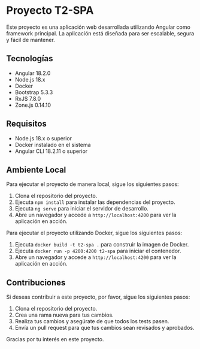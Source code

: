 # Proyecto T2-SPA

Este proyecto es una aplicación web desarrollada utilizando Angular como framework principal. La aplicación está diseñada para ser escalable, segura y fácil de mantener.

## Tecnologías

* Angular 18.2.0
* Node.js 18.x
* Docker
* Bootstrap 5.3.3
* RxJS 7.8.0
* Zone.js 0.14.10

## Requisitos

* Node.js 18.x o superior
* Docker instalado en el sistema
* Angular CLI 18.2.11 o superior

## Ambiente Local

Para ejecutar el proyecto de manera local, sigue los siguientes pasos:

1. Clona el repositorio del proyecto.
2. Ejecuta `npm install` para instalar las dependencias del proyecto.
3. Ejecuta `ng serve` para iniciar el servidor de desarrollo.
4. Abre un navegador y accede a `http://localhost:4200` para ver la aplicación en acción.

Para ejecutar el proyecto utilizando Docker, sigue los siguientes pasos:

1. Ejecuta `docker build -t t2-spa .` para construir la imagen de Docker.
2. Ejecuta `docker run -p 4200:4200 t2-spa` para iniciar el contenedor.
3. Abre un navegador y accede a `http://localhost:4200` para ver la aplicación en acción.

## Contribuciones

Si deseas contribuir a este proyecto, por favor, sigue los siguientes pasos:

1. Clona el repositorio del proyecto.
2. Crea una rama nueva para tus cambios.
3. Realiza tus cambios y asegúrate de que todos los tests pasen.
4. Envía un pull request para que tus cambios sean revisados y aprobados.

Gracias por tu interés en este proyecto.
